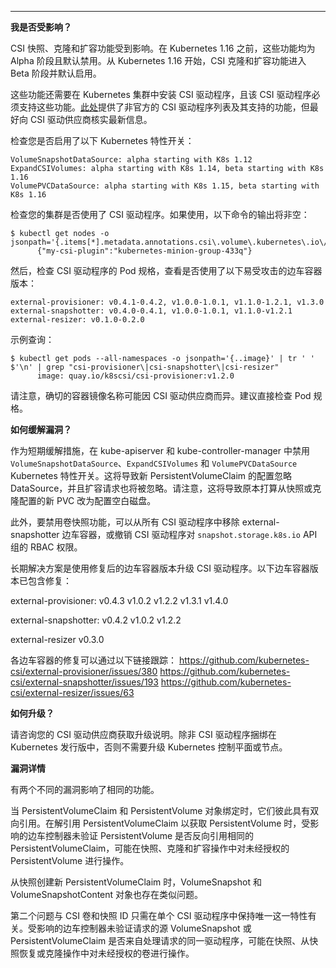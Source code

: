 ---
<!-- 报告漏洞时请使用此模板并提供尽可能多的信息。不这样做可能导致您的漏洞无法及时处理。谢谢！

如果是安全问题，请通过 https://kubernetes.io/security/ 私下披露 -->

**我是否受影响？**

CSI 快照、克隆和扩容功能受到影响。在 Kubernetes 1.16 之前，这些功能均为 Alpha 阶段且默认禁用。从 Kubernetes 1.16 开始，CSI 克隆和扩容功能进入 Beta 阶段并默认启用。

这些功能还需要在 Kubernetes 集群中安装 CSI 驱动程序，且该 CSI 驱动程序必须支持这些功能。[此处](https://kubernetes-csi.github.io/docs/drivers.html)提供了非官方的 CSI 驱动程序列表及其支持的功能，但最好向 CSI 驱动供应商核实最新信息。

检查您是否启用了以下 Kubernetes 特性开关：

```
VolumeSnapshotDataSource: alpha starting with K8s 1.12
ExpandCSIVolumes: alpha starting with K8s 1.14, beta starting with K8s 1.16
VolumePVCDataSource: alpha starting with K8s 1.15, beta starting with K8s 1.16
```

检查您的集群是否使用了 CSI 驱动程序。如果使用，以下命令的输出将非空：

```
$ kubectl get nodes -o jsonpath='{.items[*].metadata.annotations.csi\.volume\.kubernetes\.io\/nodeid}' 
      {"my-csi-plugin":"kubernetes-minion-group-433q"}
```

然后，检查 CSI 驱动程序的 Pod 规格，查看是否使用了以下易受攻击的边车容器版本：

```
external-provisioner: v0.4.1-0.4.2, v1.0.0-1.0.1, v1.1.0-1.2.1, v1.3.0
external-snapshotter: v0.4.0-0.4.1, v1.0.0-1.0.1, v1.1.0-v1.2.1
external-resizer: v0.1.0-0.2.0
```

示例查询：
```
$ kubectl get pods --all-namespaces -o jsonpath='{..image}' | tr ' ' $'\n' | grep "csi-provisioner\|csi-snapshotter\|csi-resizer"
      image: quay.io/k8scsi/csi-provisioner:v1.2.0
```

请注意，确切的容器镜像名称可能因 CSI 驱动供应商而异。建议直接检查 Pod 规格。

**如何缓解漏洞？**

作为短期缓解措施，在 kube-apiserver 和 kube-controller-manager 中禁用 `VolumeSnapshotDataSource`、`ExpandCSIVolumes` 和 `VolumePVCDataSource` Kubernetes 特性开关。这将导致新 PersistentVolumeClaim 的配置忽略 DataSource，并且扩容请求也将被忽略。请注意，这将导致原本打算从快照或克隆配置的新 PVC 改为配置空白磁盘。

此外，要禁用卷快照功能，可以从所有 CSI 驱动程序中移除 external-snapshotter 边车容器，或撤销 CSI 驱动程序对 `snapshot.storage.k8s.io` API 组的 RBAC 权限。

长期解决方案是使用修复后的边车容器版本升级 CSI 驱动程序。以下边车容器版本已包含修复：

external-provisioner:
v0.4.3
v1.0.2
v1.2.2
v1.3.1
v1.4.0

external-snapshotter:
v0.4.2
v1.0.2
v1.2.2

external-resizer
v0.3.0

各边车容器的修复可以通过以下链接跟踪：
https://github.com/kubernetes-csi/external-provisioner/issues/380
https://github.com/kubernetes-csi/external-snapshotter/issues/193
https://github.com/kubernetes-csi/external-resizer/issues/63

**如何升级？**

请咨询您的 CSI 驱动供应商获取升级说明。除非 CSI 驱动程序捆绑在 Kubernetes 发行版中，否则不需要升级 Kubernetes 控制平面或节点。

**漏洞详情**

有两个不同的漏洞影响了相同的功能。

当 PersistentVolumeClaim 和 PersistentVolume 对象绑定时，它们彼此具有双向引用。在解引用 PersistentVolumeClaim 以获取 PersistentVolume 时，受影响的边车控制器未验证 PersistentVolume 是否反向引用相同的 PersistentVolumeClaim，可能在快照、克隆和扩容操作中对未经授权的 PersistentVolume 进行操作。

从快照创建新 PersistentVolumeClaim 时，VolumeSnapshot 和 VolumeSnapshotContent 对象也存在类似问题。

第二个问题与 CSI 卷和快照 ID 只需在单个 CSI 驱动程序中保持唯一这一特性有关。受影响的边车控制器未验证请求的源 VolumeSnapshot 或 PersistentVolumeClaim 是否来自处理请求的同一驱动程序，可能在快照、从快照恢复或克隆操作中对未经授权的卷进行操作。
